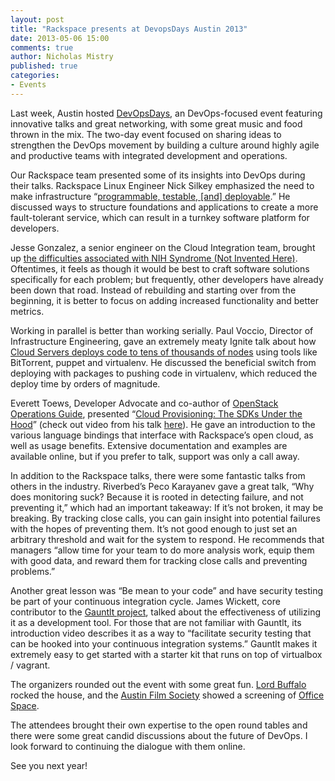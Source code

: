 ```yaml
---
layout: post
title: "Rackspace presents at DevopsDays Austin 2013"
date: 2013-05-06 15:00
comments: true
author: Nicholas Mistry
published: true
categories: 
- Events
---
```

Last week, Austin hosted [DevOpsDays](http://devopsdays.org/), an DevOps-focused event featuring innovative talks and great networking, with some great music and food thrown in the mix. The two-day event focused on sharing ideas to strengthen the DevOps movement by building a culture around highly agile and productive teams with integrated development and operations.

<!-- more -->

Our Rackspace team presented some of its insights into DevOps during their talks. Rackspace Linux Engineer Nick Silkey emphasized the need to make infrastructure “[programmable, testable, [and] deployable](https://speakerdeck.com/filler/level-up-from-ops-to-engineers).” He discussed ways to structure foundations and applications to create a more fault-tolerant service, which can result in a turnkey software platform for developers.  

Jesse Gonzalez, a senior engineer on the Cloud Integration team, brought up [the difficulties associated with NIH Syndrome (Not Invented Here)](https://speakerdeck.com/sifusam/nih-syndome-pitfall-or-paradise). Oftentimes, it feels as though it would be best to craft software solutions specifically for each problem; but frequently, other developers have already been down that road. Instead of rebuilding and starting over from the beginning, it is better to focus on adding increased functionality and better metrics. 

Working in parallel is better than working serially. Paul Voccio, Director of Infrastructure Engineering, gave an extremely meaty Ignite talk about how [Cloud Servers deploys code to tens of thousands of nodes](https://speakerdeck.com/pvoccio/deploying-10-000-nodes-simultaneously) using tools like BitTorrent, puppet and virtualenv. He discussed the beneficial switch from deploying with packages to pushing code in virtualenv, which reduced the deploy time by orders of magnitude. 

Everett Toews, Developer Advocate and co-author of [OpenStack Operations Guide](http://docs.openstack.org/ops/), presented “[Cloud Provisioning: The SDKs Under the Hood](http://www.slideshare.net/phymata/cloud-provisioning-the-sdks-under-the-hood)” (check out video from his talk [here](https://www.youtube.com/watch?v=pY-3JXjmu58)). He gave an introduction to the various language bindings that interface with Rackspace’s open cloud, as well as usage benefits.  Extensive documentation and examples are available online, but if you prefer to talk, support was only a call away. 

In addition to the Rackspace talks, there were some fantastic talks from others in the industry. Riverbed’s Peco Karayanev gave a great talk, “Why does monitoring suck? Because it is rooted in detecting failure, and not preventing it,” which had an important takeaway: If it’s not broken, it may be breaking. By tracking close calls, you can gain insight into potential failures with the hopes of preventing them.  It’s not good enough to just set an arbitrary threshold and wait for the system to respond. He recommends that managers “allow time for your team to do more analysis work, equip them with good data, and reward them for tracking close calls and preventing problems.”

Another great lesson was “Be mean to your code” and have security testing be part of your continuous integration cycle. James Wickett, core contributor to the [Gauntlt project](http://gauntlt.org/), talked about the effectiveness of utilizing it as a development tool. For those that are not familiar with Gauntlt, its introduction video describes it as a way to “facilitate security testing that can be hooked into your continuous integration systems.”   Gauntlt makes it extremely easy to get started with a starter kit that runs on top of virtualbox / vagrant. 

The organizers rounded out the event with some great fun. [Lord Buffalo](http://lordbuffalo.tumblr.com/) rocked the house, and the [Austin Film Society](http://www.austinfilm.org/) showed a screening of [Office Space](http://www.imdb.com/title/tt0151804/).

The attendees brought their own expertise to the open round tables and there were some great candid discussions about the future of DevOps. I look forward to continuing the dialogue with them online.

See you next year!